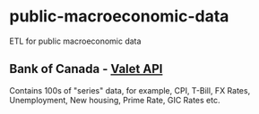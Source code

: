 # public-macroeconomic-data
ETL for public macroeconomic data

## Bank of Canada - [Valet API](https://www.bankofcanada.ca/valet/docs)
Contains 100s of "series" data, for example, CPI, T-Bill, FX Rates, Unemployment, New housing, Prime Rate, GIC Rates etc.
